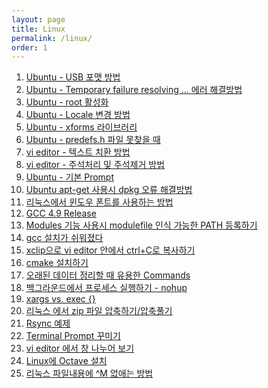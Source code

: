 ```yaml
---
layout: page
title: Linux
permalink: /linux/
order: 1
---
```


1. [Ubuntu - USB 포맷 방법][1]
1. [Ubuntu - Temporary failure resolving … 에러 해결방법][2]
1. [Ubuntu - root 활성화][3]
1. [Ubuntu - Locale 변경 방법][4]
1. [Ubuntu - xforms 라이브러리][5]
1. [Ubuntu - predefs.h 파일 못찾을 때][6]
1. [vi editor - 텍스트 치환 방법][7]
1. [vi editor - 주석처리 및 주석제거 방법][8]
1. [Ubuntu - 기본 Prompt][9]
1. [Ubuntu apt-get 사용시 dpkg 오류 해결방법][10]
1. [리눅스에서 윈도우 폰트를 사용하는 방법][11]
1. [GCC 4.9 Release][12]
1. [Modules 기능 사용시 modulefile 인식 가능한 PATH 등록하기][13]
1. [gcc 설치가 쉬워졌다][14]
1. [xclip으로 vi editor 안에서 ctrl+C로 복사하기][15]
 1. [cmake 설치하기][16]
1. [오래된 데이터 정리할 때 유용한 Commands][17]
1. [백그라운드에서 프로세스 실행하기 - nohup][18]
1. [xargs vs. exec {}][19]
1. [리눅스 에서 zip 파일 압축하기/압축풀기][20]
1. [Rsync 예제][21]
1. [Terminal Prompt 꾸미기][22]
1. [vi editor 에서 창 나누어 보기][23]
1. [Linux에 Octave 설치][24]
1. [리눅스 파일내용에 ^M 없애는 방법][25]

[1]:	https://atomscience.github.io/2016/10/17/Ubuntu_disk_format/ "Ubuntu - USB 포맷 방법"
[2]:	https://atomscience.github.io/2016/09/19/ubuntu_temporary_failure_resolving/ "Ubuntu - Temporary failure resolving … 에러 해결방법"
[3]:	https://atomscience.github.io/2016/09/12/ubuntu_root_enable/ "Ubuntu - root 활성화"
[4]:	https://atomscience.github.io/2016/09/11/ubuntu_locale/ "Ubuntu - Locale 변경 방법"
[5]:	https://atomscience.github.io/2016/09/09/xforms_library/ "Ubuntu - xforms 라이브러리"
[6]:	https://atomscience.github.io/2016/09/08/Ubuntu_predefs/ "Ubuntu - predefs.h 파일 못찾을 때"
[7]:	https://atomscience.github.io/2016/09/04/VIM_replace_text/ "vi editor 텍스트 치환 방법"
[8]:	https://atomscience.github.io/2016/09/03/vim_comment/ "vi editor 주석처리 및 주석제거 방법"
[9]:	https://atomscience.github.io/2016/09/01/Ubuntu_PS1/
[10]:	https://atomscience.github.io/2016/08/31/Ubuntu_dpkg/
[11]:	https://atomscience.github.io/2016/08/30/Font_Linux/
[12]:	https://atomscience.github.io/2016/08/04/GCC49-release/
[13]:	https://atomscience.github.io/2015/12/08/modulefile/ "Modules 기능 사용시 modulefile 인식 가능한 PATH 등록하기"
[14]:	https://atomscience.github.io/2015/12/03/gcc_installation/
[15]:	https://atomscience.github.io/2015/11/05/vim-ctrlCcopy/
[16]:	https://atomscience.github.io/2015/10/20/Find-oldfiles/
[17]:	https://atomscience.github.io/2015/10/20/Find-oldfiles/
[18]:	https://atomscience.github.io/2015/10/11/nohup/
[19]:	https://atomscience.github.io/2015/09/05/xargs-exec/
[20]:	https://atomscience.github.io/2015/07/11/Linux_Zip/ "리눅스 에서 zip 파일 압축하기/압축풀기"
[21]:	https://atomscience.github.io/2015/07/10/Rsync_Examples/
[22]:	https://atomscience.github.io/2015/07/02/Termial_Prompt/
[23]:	https://atomscience.github.io/2015/06/18/vim_window_split/ "vi editor 에서 창 나누어 보기"
[24]:	Linux%EC%97%90%20Octave%20%EC%84%A4%EC%B9%98
[25]:	https://atomscience.github.io/2012/06/27/removeM/